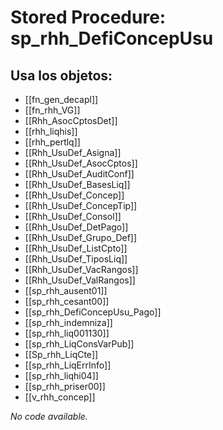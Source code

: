 # Stored Procedure: sp_rhh_DefiConcepUsu

## Usa los objetos:
- [[fn_gen_decapl]]
- [[fn_rhh_VG]]
- [[Rhh_AsocCptosDet]]
- [[rhh_liqhis]]
- [[rhh_pertlq]]
- [[Rhh_UsuDef_Asigna]]
- [[Rhh_UsuDef_AsocCptos]]
- [[Rhh_UsuDef_AuditConf]]
- [[Rhh_UsuDef_BasesLiq]]
- [[Rhh_UsuDef_Concep]]
- [[Rhh_UsuDef_ConcepTip]]
- [[Rhh_UsuDef_Consol]]
- [[Rhh_UsuDef_DetPago]]
- [[Rhh_UsuDef_Grupo_Def]]
- [[Rhh_UsuDef_ListCpto]]
- [[Rhh_UsuDef_TiposLiq]]
- [[Rhh_UsuDef_VacRangos]]
- [[Rhh_UsuDef_ValRangos]]
- [[sp_rhh_ausent01]]
- [[sp_rhh_cesant00]]
- [[sp_rhh_DefiConcepUsu_Pago]]
- [[sp_rhh_indemniza]]
- [[sp_rhh_liq001130]]
- [[sp_rhh_LiqConsVarPub]]
- [[Sp_rhh_LiqCte]]
- [[sp_rhh_LiqErrInfo]]
- [[sp_rhh_liqhi04]]
- [[sp_rhh_priser00]]
- [[v_rhh_concep]]

*No code available.*
